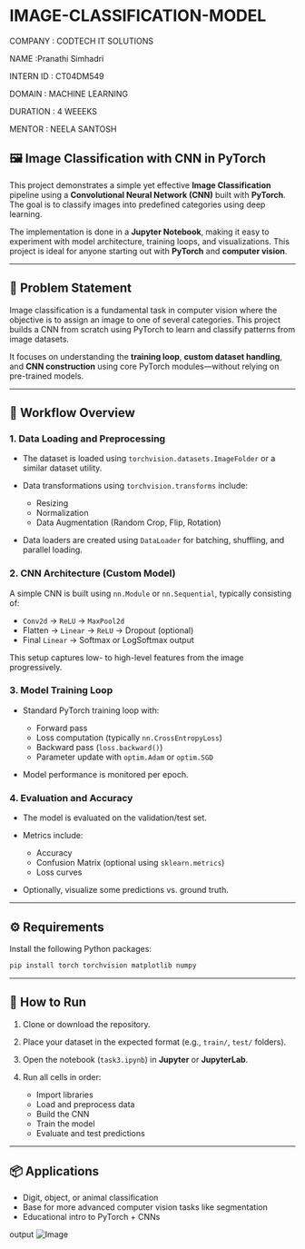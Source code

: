 # IMAGE-CLASSIFICATION-MODEL


COMPANY : CODTECH IT SOLUTIONS

NAME :Pranathi Simhadri

INTERN ID : CT04DM549

DOMAIN : MACHINE LEARNING

DURATION : 4 WEEEKS

MENTOR : NEELA SANTOSH



## 🖼️ Image Classification with CNN in PyTorch

This project demonstrates a simple yet effective **Image Classification** pipeline using a **Convolutional Neural Network (CNN)** built with **PyTorch**. The goal is to classify images into predefined categories using deep learning.

The implementation is done in a **Jupyter Notebook**, making it easy to experiment with model architecture, training loops, and visualizations. This project is ideal for anyone starting out with **PyTorch** and **computer vision**.

---

## 📌 Problem Statement

Image classification is a fundamental task in computer vision where the objective is to assign an image to one of several categories. This project builds a CNN from scratch using PyTorch to learn and classify patterns from image datasets.

It focuses on understanding the **training loop**, **custom dataset handling**, and **CNN construction** using core PyTorch modules—without relying on pre-trained models.

---

## 🧠 Workflow Overview

### 1. **Data Loading and Preprocessing**

* The dataset is loaded using `torchvision.datasets.ImageFolder` or a similar dataset utility.
* Data transformations using `torchvision.transforms` include:

  * Resizing
  * Normalization
  * Data Augmentation (Random Crop, Flip, Rotation)
* Data loaders are created using `DataLoader` for batching, shuffling, and parallel loading.

### 2. **CNN Architecture (Custom Model)**

A simple CNN is built using `nn.Module` or `nn.Sequential`, typically consisting of:

* `Conv2d` → `ReLU` → `MaxPool2d`
* Flatten → `Linear` → `ReLU` → Dropout (optional)
* Final `Linear` → Softmax or LogSoftmax output

This setup captures low- to high-level features from the image progressively.

### 3. **Model Training Loop**

* Standard PyTorch training loop with:

  * Forward pass
  * Loss computation (typically `nn.CrossEntropyLoss`)
  * Backward pass (`loss.backward()`)
  * Parameter update with `optim.Adam` or `optim.SGD`

* Model performance is monitored per epoch.

### 4. **Evaluation and Accuracy**

* The model is evaluated on the validation/test set.

* Metrics include:

  * Accuracy
  * Confusion Matrix (optional using `sklearn.metrics`)
  * Loss curves

* Optionally, visualize some predictions vs. ground truth.

---

## ⚙️ Requirements

Install the following Python packages:

```bash
pip install torch torchvision matplotlib numpy
```

---

## 🚀 How to Run

1. Clone or download the repository.
2. Place your dataset in the expected format (e.g., `train/`, `test/` folders).
3. Open the notebook (`task3.ipynb`) in **Jupyter** or **JupyterLab**.
4. Run all cells in order:

   * Import libraries
   * Load and preprocess data
   * Build the CNN
   * Train the model
   * Evaluate and test predictions

---

## 📦 Applications

* Digit, object, or animal classification
* Base for more advanced computer vision tasks like segmentation
* Educational intro to PyTorch + CNNs

output
![Image](https://github.com/user-attachments/assets/526f4a85-75c5-4b9e-8273-765303f20b5d)

